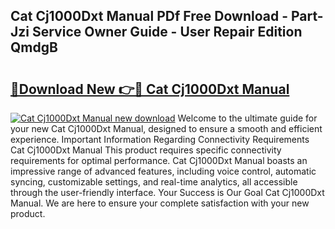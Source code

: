 ## Cat Cj1000Dxt Manual PDf Free Download - Part-Jzi Service Owner Guide - User Repair Edition QmdgB

# <h2><a href="http://bc45191.oget.top/?id=Cat+Cj1000Dxt+Manual">🔗Download New 👉🔴 Cat Cj1000Dxt Manual</a></h2>

[![Cat Cj1000Dxt Manual new download](https://i.imgur.com/5g1atiW.png)](http://bc45191.oget.top/?id=Cat+Cj1000Dxt+Manual)
Welcome to the ultimate guide for your new Cat Cj1000Dxt Manual, designed to ensure a smooth and efficient experience. Important Information Regarding Connectivity Requirements Cat Cj1000Dxt Manual This product requires specific connectivity requirements for optimal performance. Cat Cj1000Dxt Manual boasts an impressive range of advanced features, including voice control, automatic syncing, customizable settings, and real-time analytics, all accessible through the user-friendly interface. Your Success is Our Goal Cat Cj1000Dxt Manual. We are here to ensure your complete satisfaction with your new product.
